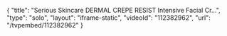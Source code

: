 {
    "title": "Serious Skincare DERMAL CREPE RESIST Intensive Facial Cr...",
    "type": "solo",
    "layout": "iframe-static",
    "videoId": "112382962",
    "url": "\/tvpembed\/112382962"
}